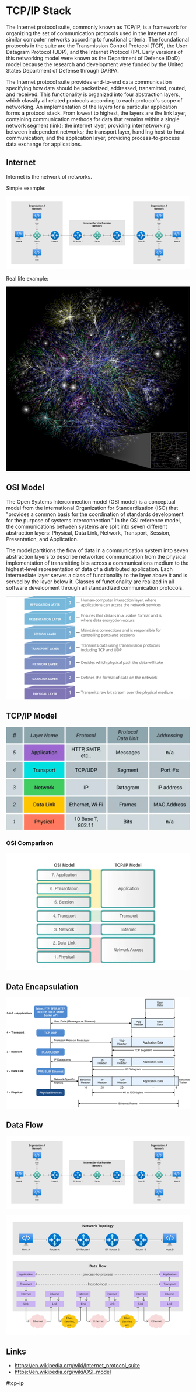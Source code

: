 # TCP/IP Stack

The Internet protocol suite, commonly known as TCP/IP, is a framework for organizing the set of communication protocols used in the Internet and similar computer networks according to functional criteria. The foundational protocols in the suite are the Transmission Control Protocol (TCP), the User Datagram Protocol (UDP), and the Internet Protocol (IP). Early versions of this networking model were known as the Department of Defense (DoD) model because the research and development were funded by the United States Department of Defense through DARPA.

The Internet protocol suite provides end-to-end data communication specifying how data should be packetized, addressed, transmitted, routed, and received. This functionality is organized into four abstraction layers, which classify all related protocols according to each protocol's scope of networking. An implementation of the layers for a particular application forms a protocol stack. From lowest to highest, the layers are the link layer, containing communication methods for data that remains within a single network segment (link); the internet layer, providing internetworking between independent networks; the transport layer, handling host-to-host communication; and the application layer, providing process-to-process data exchange for applications.

## Internet

Internet is the network of networks.

Simple example:

![Network of networks](_images/network-of-networks.png)

Real life example:

![Internet map](_images/internet-map.png)

## OSI Model

The Open Systems Interconnection model (OSI model) is a conceptual model from the International Organization for Standardization (ISO) that "provides a common basis for the coordination of standards development for the purpose of systems interconnection." In the OSI reference model, the communications between systems are split into seven different abstraction layers: Physical, Data Link, Network, Transport, Session, Presentation, and Application.

The model partitions the flow of data in a communication system into seven abstraction layers to describe networked communication from the physical implementation of transmitting bits across a communications medium to the highest-level representation of data of a distributed application. Each intermediate layer serves a class of functionality to the layer above it and is served by the layer below it. Classes of functionality are realized in all software development through all standardized communication protocols.

![OSI model](_images/osi-model.png)

## TCP/IP Model

![TCP/IP model](_images/tcp-ip-model.png)

### OSI Comparison

![TCP/IP vs OSI](_images/osi-vs-tcp-ip.webp)

## Data Encapsulation

![Data encapsulation](_images/layers-encapsulation.png)

## Data Flow

![Networks](_images/network-of-networks.png)

![Data flow](_images/data-flow.png)

## Links

* https://en.wikipedia.org/wiki/Internet_protocol_suite
* https://en.wikipedia.org/wiki/OSI_model

#tcp-ip
